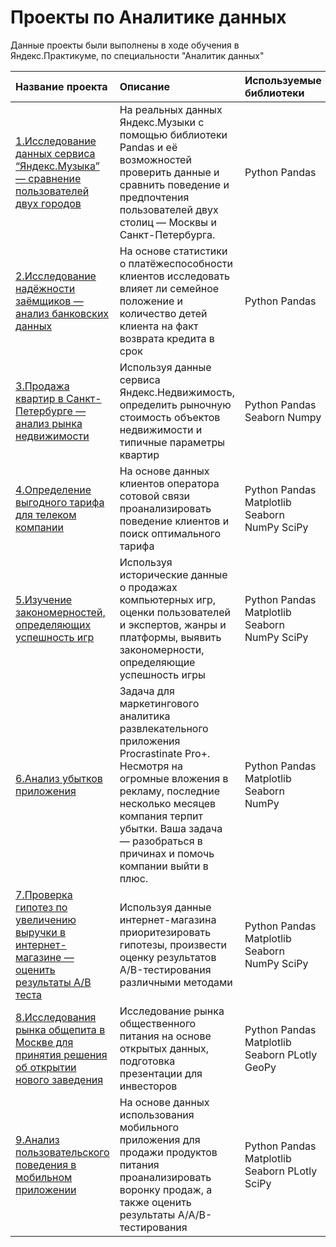 # Проекты по Аналитике данных


Данные проекты были выполнены в ходе обучения в Яндекс.Практикуме, по специальности "Аналитик данных"

| Название проекта  | Описание             | Используемые библиотеки |
| :--------------   | :------------------  | :---------------------- |
| [1.Исследование данных сервиса “Яндекс.Музыка” — сравнение пользователей двух городов](1.EDA_Yandex_Music) | На реальных данных Яндекс.Музыки c помощью библиотеки Pandas и её возможностей проверить данные и сравнить поведение и предпочтения пользователей двух столиц — Москвы и Санкт-Петербурга.   |Python Pandas |
| [2.Исследование надёжности заёмщиков — анализ банковских данных](2.EDA_Bank_Clients)  |На основе статистики о платёжеспособности клиентов исследовать влияет ли семейное положение и количество детей клиента на факт возврата кредита в срок       |Python Pandas|
| [3.Продажа квартир в Санкт-Петербурге — анализ рынка недвижимости](3.EDA_Real_Estate_Market)  |Используя данные сервиса Яндекс.Недвижимость, определить рыночную стоимость объектов недвижимости и типичные параметры квартир |Python Pandas Seaborn Numpy    |
| [4.Определение выгодного тарифа для телеком компании](4.Stat_Analysis_Telecom_Tariffs)   |На основе данных клиентов оператора сотовой связи проанализировать поведение клиентов и поиск оптимального тарифа|Python Pandas Matplotlib Seaborn NumPy SciPy |
| [5.Изучение закономерностей, определяющих успешность игр](5.EDA_Stat_Analysis_Game_Dev_Market) |Используя исторические данные о продажах компьютерных игр, оценки пользователей и экспертов, жанры и платформы, выявить закономерности, определяющие успешность игры        |Python Pandas Matplotlib Seaborn NumPy SciPy |
| [6.Анализ убытков приложения](6.Cohort_Analysis_App_Losses) |Задача для маркетингового аналитика развлекательного приложения Procrastinate Pro+. Несмотря на огромные вложения в рекламу, последние несколько месяцев компания терпит убытки. Ваша задача — разобраться в причинах и помочь компании выйти в плюс.      |Python Pandas Matplotlib Seaborn NumPy |
| [7.Проверка гипотез по увеличению выручки в интернет-магазине —оценить результаты A/B теста](7.AB_Testing_E_Commerce_Revenue)|Используя данные интернет-магазина приоритезировать гипотезы, произвести оценку результатов A/B-тестирования различными методами        |Python Pandas Matplotlib Seaborn NumPy SciPy |
| [8.Исследования рынка общепита в Москве для принятия решения об открытии нового заведения    ](8.EDA_Food_Market)   |Исследование рынка общественного питания на основе открытых данных, подготовка презентации для инвесторов | Python Pandas Matplotlib Seaborn PLotly GeoPy|
| [9.Анализ пользовательского поведения в мобильном приложении](9.AB_Testing_User_Behaviour)  |На основе данных использования мобильного приложения для продажи продуктов питания проанализировать воронку продаж, а также оценить результаты A/A/B-тестирования | Python Pandas Matplotlib Seaborn PLotly SciPy|

